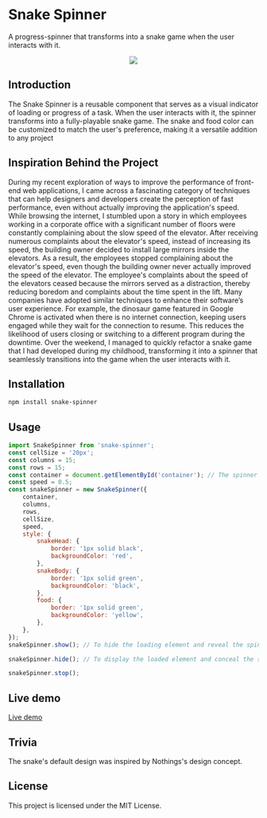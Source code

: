 # Snake Spinner

A progress-spinner that transforms into a snake game when the user interacts with it.

<center>

![](https://github.com/shibisuriya/snake-spinner/blob/master/demo/1.gif)

</center>

## Introduction

The Snake Spinner is a reusable component that serves as a visual indicator of loading or progress of a task. When the user interacts with it, the spinner transforms into a fully-playable snake game. The snake and food color can be customized to match the user's preference, making it a versatile addition to any project

## Inspiration Behind the Project

During my recent exploration of ways to improve the performance of front-end web applications, I came across a fascinating category of techniques that can help designers and developers create the perception of fast performance, even without actually improving the application's speed. While browsing the internet, I stumbled upon a story in which employees working in a corporate office with a significant number of floors were constantly complaining about the slow speed of the elevator. After receiving numerous complaints about the elevator's speed, instead of increasing its speed, the building owner decided to install large mirrors inside the elevators. As a result, the employees stopped complaining about the elevator's speed, even though the building owner never actually improved the speed of the elevator. The employee's complaints about the speed of the elevators ceased because the mirrors served as a distraction, thereby reducing boredom and complaints about the time spent in the lift. Many companies have adopted similar techniques to enhance their software’s user experience. For example, the dinosaur game featured in Google Chrome is activated when there is no internet connection, keeping users engaged while they wait for the connection to resume. This reduces the likelihood of users closing or switching to a different program during the downtime. Over the weekend, I managed to quickly refactor a snake game that I had developed during my childhood, transforming it into a spinner that seamlessly transitions into the game when the user interacts with it.

## Installation

```bash
npm install snake-spinner
```

## Usage

```javascript
import SnakeSpinner from 'snake-spinner';
const cellSize = '20px';
const columns = 15;
const rows = 15;
const container = document.getElementById('container'); // The spinner will be added to the specified HTML element.
const speed = 0.5;
const snakeSpinner = new SnakeSpinner({
	container,
	columns,
	rows,
	cellSize,
	speed,
	style: {
		snakeHead: {
			border: '1px solid black',
			backgroundColor: 'red',
		},
		snakeBody: {
			border: '1px solid green',
			backgroundColor: 'black',
		},
		food: {
			border: '1px solid green',
			backgroundColor: 'yellow',
		},
	},
});
snakeSpinner.show(); // To hide the loading element and reveal the spinner.

snakeSpinner.hide(); // To display the loaded element and conceal the spinner.

snakeSpinner.stop();
```

## Live demo

[Live demo](https://shibisuriya.github.io/snake-spinner/)

## Trivia

The snake's default design was inspired by Nothings's design concept.

## License

This project is licensed under the MIT License.
